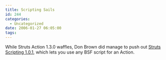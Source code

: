 ```yaml
---
title: Scripting Sails
id: 244
categories:
  - Uncategorized
date: 2006-01-27 06:05:00
tags:
---
```


While Struts Action 1.3.0 waffles, Don Brown did manage to push out [Struts Scripting 1.0.1](http://www.mail-archive.com/user%40struts.apache.org/msg40789.html), which lets you use any BSF script for an Action.